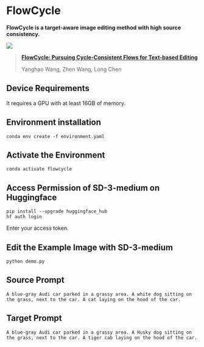 # FlowCycle

**FlowCycle is a target-aware image editing method with high source consistency.**

![](teaser.png)

> [**FlowCycle: Pursuing Cycle-Consistent Flows for Text-based Editing**](https://arxiv.org/pdf/2510.20212)
> 
> Yanghao Wang, Zhen Wang, Long Chen  

## Device Requirements

It requires a GPU with at least 16GB of memory.

## Environment installation

```
conda env create -f environment.yaml
```
## Activate the Environment

```
conda activate flowcycle
```

## Access Permission of SD-3-medium on Huggingface
```
pip install --upgrade huggingface_hub
hf auth login
```
Enter your access token.

## Edit the Example Image with SD-3-medium
```
python demo.py
```
## Source Prompt
```
A blue-gray Audi car parked in a grassy area. A white dog sitting on the grass, next to the car. A cat laying on the hood of the car.
```

## Target Prompt
```
A blue-gray Audi car parked in a grassy area. A Husky dog sitting on the grass, next to the car. A tiger cab laying on the hood of the car.
```
